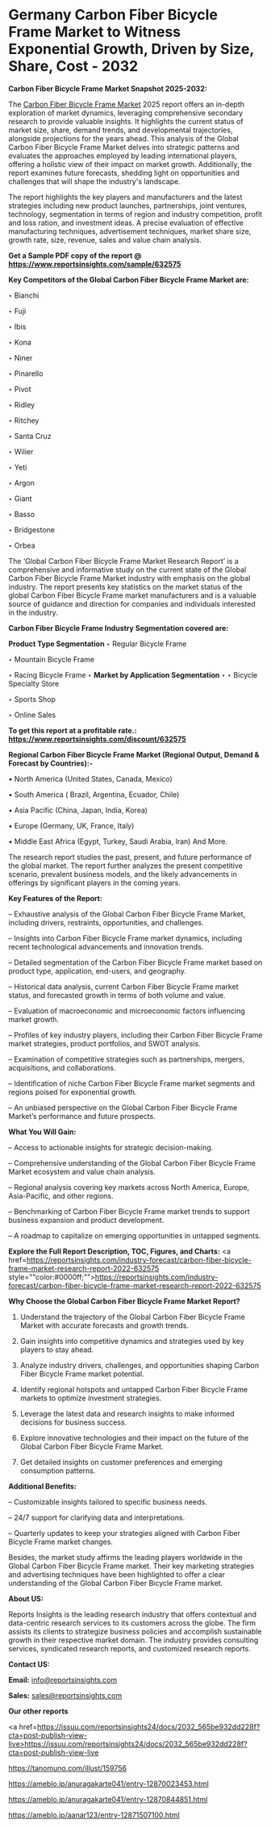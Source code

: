 # Germany Carbon Fiber Bicycle Frame Market to Witness Exponential Growth, Driven by Size, Share, Cost - 2032

<strong>Carbon Fiber Bicycle Frame Market Snapshot 2025-2032:</strong>

The <a href=https://www.reportsinsights.com/sample/632575>Carbon Fiber Bicycle Frame Market</a> 2025 report offers an in-depth exploration of market dynamics, leveraging comprehensive secondary research to provide valuable insights. It highlights the current status of market size, share, demand trends, and developmental trajectories, alongside projections for the years ahead. This analysis of the Global Carbon Fiber Bicycle Frame Market delves into strategic patterns and evaluates the approaches employed by leading international players, offering a holistic view of their impact on market growth. Additionally, the report examines future forecasts, shedding light on opportunities and challenges that will shape the industry's landscape.

The report highlights the key players and manufacturers and the latest strategies including new product launches, partnerships, joint ventures, technology, segmentation in terms of region and industry competition, profit and loss ration, and investment ideas. A precise evaluation of effective manufacturing techniques, advertisement techniques, market share size, growth rate, size, revenue, sales and value chain analysis.

<strong>Get a Sample PDF copy of the report @ <a href=https://www.reportsinsights.com/sample/632575 style=color:#0000ff;>https://www.reportsinsights.com/sample/632575</a></strong>

<strong>Key Competitors of the Global Carbon Fiber Bicycle Frame Market are:</strong>

‣ Bianchi

‣ Fuji

‣ Ibis

‣ Kona

‣ Niner

‣ Pinarello

‣ Pivot

‣ Ridley

‣ Ritchey

‣ Santa Cruz

‣ Wilier

‣ Yeti

‣ Argon

‣ Giant

‣ Basso

‣ Bridgestone

‣ Orbea

The ‘Global Carbon Fiber Bicycle Frame Market Research Report’ is a comprehensive and informative study on the current state of the Global Carbon Fiber Bicycle Frame Market industry with emphasis on the global industry. The report presents key statistics on the market status of the global Carbon Fiber Bicycle Frame market manufacturers and is a valuable source of guidance and direction for companies and individuals interested in the industry.

<strong>Carbon Fiber Bicycle Frame Industry Segmentation covered are:</strong>

<strong>Product Type Segmentation</strong>
‣
Regular Bicycle Frame

‣ Mountain Bicycle Frame

‣ Racing Bicycle Frame
‣ 
<strong>Market by Application Segmentation</strong>
‣
‣  Bicycle Specialty Store

‣ Sports Shop

‣ Online Sales

<strong>To get this report at a profitable rate.: <a href=https://www.reportsinsights.com/discount/632575 style=color:#0000ff;>https://www.reportsinsights.com/discount/632575</a></strong>

<strong>Regional Carbon Fiber Bicycle Frame Market (Regional Output, Demand &amp; Forecast by Countries):-</strong>

• North America (United States, Canada, Mexico)

• South America ( Brazil, Argentina, Ecuador, Chile)

• Asia Pacific (China, Japan, India, Korea)

• Europe (Germany, UK, France, Italy)

• Middle East Africa (Egypt, Turkey, Saudi Arabia, Iran) And More.

The research report studies the past, present, and future performance of the global market. The report further analyzes the present competitive scenario, prevalent business models, and the likely advancements in offerings by significant players in the coming years.

<strong>Key Features of the Report:</strong>

– Exhaustive analysis of the Global Carbon Fiber Bicycle Frame Market, including drivers, restraints, opportunities, and challenges.

– Insights into Carbon Fiber Bicycle Frame market dynamics, including recent technological advancements and innovation trends.

– Detailed segmentation of the Carbon Fiber Bicycle Frame market based on product type, application, end-users, and geography.

– Historical data analysis, current Carbon Fiber Bicycle Frame market status, and forecasted growth in terms of both volume and value.

– Evaluation of macroeconomic and microeconomic factors influencing market growth.

– Profiles of key industry players, including their Carbon Fiber Bicycle Frame market strategies, product portfolios, and SWOT analysis.

– Examination of competitive strategies such as partnerships, mergers, acquisitions, and collaborations.

– Identification of niche Carbon Fiber Bicycle Frame market segments and regions poised for exponential growth.

– An unbiased perspective on the Global Carbon Fiber Bicycle Frame Market’s performance and future prospects.

<strong>What You Will Gain:</strong>

– Access to actionable insights for strategic decision-making.

– Comprehensive understanding of the Global Carbon Fiber Bicycle Frame Market ecosystem and value chain analysis.

– Regional analysis covering key markets across North America, Europe, Asia-Pacific, and other regions.

– Benchmarking of Carbon Fiber Bicycle Frame market trends to support business expansion and product development.

– A roadmap to capitalize on emerging opportunities in untapped segments.

<strong>Explore the Full Report Description, TOC, Figures, and Charts:</strong>
<a href=https://reportsinsights.com/industry-forecast/carbon-fiber-bicycle-frame-market-research-report-2022-632575 style=""color:#0000ff;"">https://reportsinsights.com/industry-forecast/carbon-fiber-bicycle-frame-market-research-report-2022-632575</a>

<strong>Why Choose the Global Carbon Fiber Bicycle Frame Market Report?</strong>

1. Understand the trajectory of the Global Carbon Fiber Bicycle Frame Market with accurate forecasts and growth trends.

2. Gain insights into competitive dynamics and strategies used by key players to stay ahead.

3. Analyze industry drivers, challenges, and opportunities shaping Carbon Fiber Bicycle Frame market potential.

4. Identify regional hotspots and untapped Carbon Fiber Bicycle Frame markets to optimize investment strategies.

5. Leverage the latest data and research insights to make informed decisions for business success.

6. Explore innovative technologies and their impact on the future of the Global Carbon Fiber Bicycle Frame Market.

7. Get detailed insights on customer preferences and emerging consumption patterns.

<strong>Additional Benefits:</strong>

– Customizable insights tailored to specific business needs.

– 24/7 support for clarifying data and interpretations.

– Quarterly updates to keep your strategies aligned with Carbon Fiber Bicycle Frame market changes.

Besides, the market study affirms the leading players worldwide in the Global Carbon Fiber Bicycle Frame market. Their key marketing strategies and advertising techniques have been highlighted to offer a clear understanding of the Global Carbon Fiber Bicycle Frame market.

<strong><strong>About US</strong>:</strong>

Reports Insights is the leading research industry that offers contextual and data-centric research services to its customers across the globe. The firm assists its clients to strategize business policies and accomplish sustainable growth in their respective market domain. The industry provides consulting services, syndicated research reports, and customized research reports.

<strong>Contact US:</strong>

<p class=><b>Email:</b> <a href=mailto:info@reportsinsights.com>info@reportsinsights.com</a></p>
<p class=><b>Sales:</b> <a href=mailto:sales@reportsinsights.com>sales@reportsinsights.com</a></p>

<strong>Our other reports</strong>

<a href=https://issuu.com/reportsinsights24/docs/2032_565be932dd228f?cta=post-publish-view-live>https://issuu.com/reportsinsights24/docs/2032_565be932dd228f?cta=post-publish-view-live</a>

<a href=https://tanomuno.com/illust/159756>https://tanomuno.com/illust/159756</a>

<a href=https://ameblo.jp/anuragakarte041/entry-12870023453.html>https://ameblo.jp/anuragakarte041/entry-12870023453.html</a>

<a href=https://ameblo.jp/anuragakarte041/entry-12870844851.html>https://ameblo.jp/anuragakarte041/entry-12870844851.html</a>

<a href=https://ameblo.jp/aanar123/entry-12871507100.html>https://ameblo.jp/aanar123/entry-12871507100.html</a>
